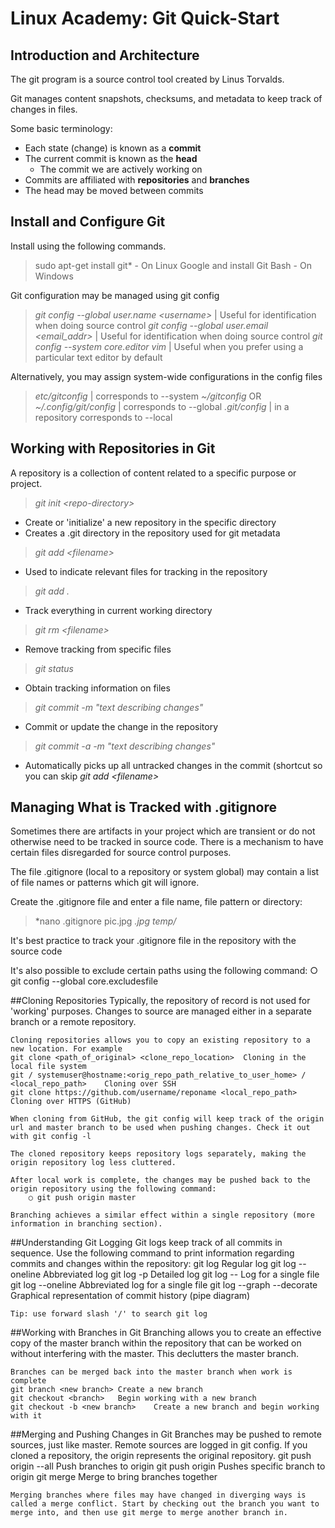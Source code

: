 # Linux Academy: Git Quick-Start

## Introduction and Architecture
The git program is a source control tool created by Linus Torvalds.
	
Git manages content snapshots, checksums, and metadata to keep track of changes in files.
	
Some basic terminology:
- Each state (change) is known as a **commit**
- The current commit is known as the **head** 
	- The commit we are actively working on
- Commits are affiliated with **repositories** and **branches**
- The head may be moved between commits
	
	


## Install and Configure Git
Install using the following commands.
>sudo apt-get install git*	- On Linux
Google and install Git Bash -	On Windows

Git configuration may be managed using git config
> *git config --global user.name \<username>*	| Useful for identification when doing source control
*git config --global user.email <email_addr>* |	Useful for identification when doing source control
*git config --system core.editor vim* | Useful when you prefer using a particular text editor by default

Alternatively, you may assign system-wide configurations in the config files
>*etc/gitconfig* | corresponds to --system
*~/gitconfig* OR *~/.config/git/config* | corresponds to --global
*.git/config* | in a repository corresponds to --local


## Working with Repositories in Git
A repository is a collection of content related to a specific purpose or project.
>*git init \<repo-directory>* 
- Create or 'initialize' a new repository in the specific directory
- Creates a .git directory in the repository used for git metadata
>*git add \<filename>*
- Used to indicate relevant files for tracking in the repository
>*git add .*
- Track everything in current working directory
>*git rm \<filename>*
- Remove tracking from specific files
>*git status*
- Obtain tracking information on files
>*git commit -m "text describing changes"*
- Commit or update the change in the repository
>*git commit -a -m "text describing changes"*
- Automatically picks up all untracked changes in the commit (shortcut so you can skip *git add \<filename>*


## Managing What is Tracked with .gitignore
Sometimes there are artifacts in your project which are transient or do not otherwise need to be tracked in source code. There is a mechanism to have certain files disregarded for source control purposes.

The file .gitignore (local to a repository or system global) may contain a list of file names or patterns which git will ignore.

Create the .gitignore file and enter a file name, file pattern or directory:
>*nano .gitignore
		pic.jpg
		*.jpg
		temp/*

It's best practice to track your .gitignore file in the repository with the source code

It's also possible to exclude certain paths using the following command:
	○ git config --global core.excludesfile <path>


##Cloning Repositories
	Typically, the repository of record is not used for 'working' purposes. Changes to source are managed either in a separate branch or a remote repository.
	
	Cloning repositories allows you to copy an existing repository to a new location. For example
	git clone <path_of_original> <clone_repo_location>	Cloning in the local file system
	git / systemuser@hostname:<orig_repo_path_relative_to_user_home> / <local_repo_path>	Cloning over SSH
	git clone https://github.com/username/reponame <local_repo_path>	Cloning over HTTPS (GitHub)
	
	When cloning from GitHub, the git config will keep track of the origin url and master branch to be used when pushing changes. Check it out with git config -l
	
	The cloned repository keeps repository logs separately, making the origin repository log less cluttered.
	
	After local work is complete, the changes may be pushed back to the origin repository using the following command:
		○ git push origin master
	
	Branching achieves a similar effect within a single repository (more information in branching section).


##Understanding Git Logging
	Git logs keep track of all commits in sequence. Use the following command to print information regarding commits and changes within the repository:
	git log	Regular log
	git log --oneline	Abbreviated log
	git log -p	Detailed log
	git log -- <filename>	Log for a single file
	git log --oneline <filename>	Abbreviated log for a single file
	git log --graph --decorate	Graphical representation of commit history (pipe diagram)

	Tip: use forward slash '/' to search git log

##Working with Branches in Git
	Branching allows you to create an effective copy of the master branch within the repository that can be worked on without interfering with the master. This declutters the master branch.
	
	Branches can be merged back into the master branch when work is complete
	git branch <new branch>	Create a new branch
	git checkout <branch>	Begin working with a new branch
	git checkout -b <new branch>	Create a new branch and begin working with it


##Merging and Pushing Changes in Git
	Branches may be pushed to remote sources, just like master. Remote sources are logged in git config. If you cloned a repository, the origin represents the original repository.
	git push origin --all	Push branches to origin
	git push origin <branch>	Pushes specific branch to origin
	git merge <target branch>	Merge to bring branches together

	Merging branches where files may have changed in diverging ways is called a merge conflict. Start by checking out the branch you want to merge into, and then use git merge to merge another branch in.
<!--stackedit_data:
eyJoaXN0b3J5IjpbLTExMjY2MTYwNzBdfQ==
-->